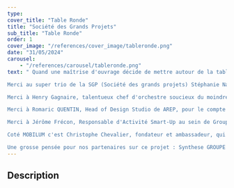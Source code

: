 ```yaml
---
type: 
cover_title: "Table Ronde"
title: "Société des Grands Projets"
sub_title: "Table Ronde"
order: 1
cover_image: "/references/cover_image/tableronde.png"
date: "31/05/2024"
carousel:
    - "/references/carousel/tableronde.png"
text: " Quand une maîtrise d'ouvrage décide de mettre autour de la table les différents acteurs d'un projet ambitieux pour expliquer le choix d'un matériau, cela donne un contenu lisible sur l'ensemble de la chaine de partenaires... et ça c'est top !

Merci au super trio de la SGP (Société des grands projets) Stéphanie Navarro, Responsable Pôle Design, Thierry Huyghues-beaufond, Responsable de l'Unité Infrastructures et des Méthodes Constructives et Reda B. Belmajdoub, Chef de projet Innovation - Responsable Mission Béton Bas Carbone, pour votre invitation. Cela exige d'être bien précis dans les réponses.

Merci à Henry Gagnaire, talentueux chef d'orchestre soucieux du moindre détail, des dessins à l'accompagnement dans les usines. Une très belle rencontre.

Merci à Romaric QUENTIN, Head of Design Studio de AREP, pour le compte du Groupe SNCF, venu raconter la genèse du nouveau mobilier en gare (sujet sur lequel nous reviendrons dans un futur post).

Merci à Jérôme Frécon, Responsable d'Activité Smart-Up au sein de Groupe Vicat, toujours aussi passionné et convaincant. Bravo pour votre transparence et votre pédagogie sur ce matériau que vous avez su faire évoluer !

Coté MOBILUM c'est Christophe Chevalier, fondateur et ambassadeur, qui a partagé nos méthodes et notre devoir sur l'usage de cette matière si prometteuse.

Une grosse pensée pour nos partenaires sur ce projet : Synthese GROUPE CJP sur le lot mobilier et OUEST SIGNALETIQUE SERVICES & SEV Enseignes sur le lot lot signalétique."
---
```

<!-- Dans le champ texte, \n pour faire un retour à la ligne, \n\n pour faire un nouveau paragraphe -->

## Description
